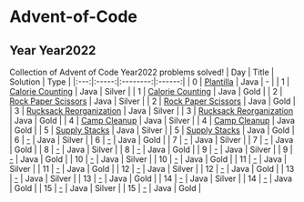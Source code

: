 # Advent-of-Code
## Year Year2022
Collection of Advent of Code Year2022 problems solved!
| Day | Title | Solution |  Type  |
|:---:|:-----:|:--------:|:------:|
| 0   | <a href="https://github.com/JanPinol/Advent-of-Code/tree/main/src/Year2022/DayN.java">Plantilla</a>     | Java     | - |
| 1   | <a href="https://github.com/JanPinol/Advent-of-Code/tree/main/src/Year2022/Day1.java">Calorie Counting</a>     | Java     | Silver |
| 1   | <a href="https://github.com/JanPinol/Advent-of-Code/tree/main/src/Year2022/Day1.java">Calorie Counting</a>     | Java     | Gold   |
| 2   | <a href="https://github.com/JanPinol/Advent-of-Code/tree/main/src/Year2022/Day2.java">Rock Paper Scissors</a>     | Java     | Silver |
| 2   | <a href="https://github.com/JanPinol/Advent-of-Code/tree/main/src/Year2022/Day2.java">Rock Paper Scissors</a>     | Java     | Gold   |
| 3   | <a href="https://github.com/JanPinol/Advent-of-Code/tree/main/src/Year2022/Day3.java">Rucksack Reorganization</a>     | Java     | Silver |
| 3   | <a href="https://github.com/JanPinol/Advent-of-Code/tree/main/src/Year2022/Day3.java">Rucksack Reorganization</a>     | Java     | Gold   |
| 4   | <a href="https://github.com/JanPinol/Advent-of-Code/tree/main/src/Year2022/Day4.java">Camp Cleanup</a>     | Java     | Silver |
| 4   | <a href="https://github.com/JanPinol/Advent-of-Code/tree/main/src/Year2022/Day4.java">Camp Cleanup</a>     | Java     | Gold   |
| 5   | <a href="https://github.com/JanPinol/Advent-of-Code/tree/main/src/Year2022/Day5.java">Supply Stacks</a>     | Java     | Silver |
| 5   | <a href="https://github.com/JanPinol/Advent-of-Code/tree/main/src/Year2022/Day5.java">Supply Stacks</a>     | Java     | Gold   |
| 6   | <a href="https://github.com/JanPinol/Advent-of-Code/tree/main/src/Year2022/Day6.java">-</a>     | Java     | Silver |
| 6   | <a href="https://github.com/JanPinol/Advent-of-Code/tree/main/src/Year2022/Day6.java">-</a>     | Java     | Gold   |
| 7   | <a href="https://github.com/JanPinol/Advent-of-Code/tree/main/src/Year2022/Day7.java">-</a>      | Java     | Silver |
| 7   | <a href="https://github.com/JanPinol/Advent-of-Code/tree/main/src/Year2022/Day7.java">-</a>      | Java     | Gold   |
| 8   | <a href="https://github.com/JanPinol/Advent-of-Code/tree/main/src/Year2022/Day8.java">-</a>      | Java     | Silver   |
| 8   | <a href="https://github.com/JanPinol/Advent-of-Code/tree/main/src/Year2022/Day8.java">-</a>      | Java     | Gold   |
| 9   | <a href="https://github.com/JanPinol/Advent-of-Code/tree/main/src/Year2022/Day9.java">-</a>      | Java     | Silver   |
| 9   | <a href="https://github.com/JanPinol/Advent-of-Code/tree/main/src/Year2022/Day9.java">-</a>      | Java     | Gold   |
| 10   | <a href="https://github.com/JanPinol/Advent-of-Code/tree/main/src/Year2022/Day10.java">-</a>      | Java     | Silver   |
| 10   | <a href="https://github.com/JanPinol/Advent-of-Code/tree/main/src/Year2022/Day10.java">-</a>      | Java     | Gold   |
| 11   | <a href="https://github.com/JanPinol/Advent-of-Code/tree/main/src/Year2022/Day11.java">-</a>      | Java     | Silver   |
| 11   | <a href="https://github.com/JanPinol/Advent-of-Code/tree/main/src/Year2022/Day11.java">-</a>      | Java     | Gold   |
| 12   | <a href="https://github.com/JanPinol/Advent-of-Code/tree/main/src/Year2022/Day12.java">-</a>      | Java     | Silver   |
| 12   | <a href="https://github.com/JanPinol/Advent-of-Code/tree/main/src/Year2022/Day12.java">-</a>      | Java     | Gold   |
| 13   | <a href="https://github.com/JanPinol/Advent-of-Code/tree/main/src/Year2022/Day13.java">-</a>      | Java     | Silver   |
| 13   | <a href="https://github.com/JanPinol/Advent-of-Code/tree/main/src/Year2022/Day13.java">-</a>      | Java     | Gold   |
| 14   | <a href="https://github.com/JanPinol/Advent-of-Code/tree/main/src/Year2022/Day14.java">-</a>      | Java     | Silver   |
| 14   | <a href="https://github.com/JanPinol/Advent-of-Code/tree/main/src/Year2022/Day14.java">-</a>      | Java     | Gold   |
| 15   | <a href="https://github.com/JanPinol/Advent-of-Code/tree/main/src/Year2022/Day15.java">-</a>      | Java     | Silver   |
| 15   | <a href="https://github.com/JanPinol/Advent-of-Code/tree/main/src/Year2022/Day15.java">-</a>      | Java     | Gold   |
